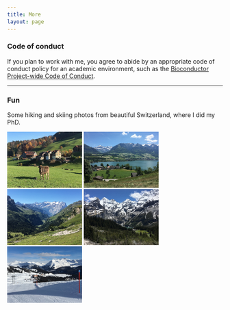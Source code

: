 ```yaml
---
title: More
layout: page
---
```



### Code of conduct

If you plan to work with me, you agree to abide by an appropriate code of conduct policy for an academic environment, such as the [Bioconductor Project-wide Code of Conduct](https://bioconductor.github.io/bioc_coc_multilingual/index.html).


---


### Fun

Some hiking and skiing photos from beautiful Switzerland, where I did my PhD.

<img src="../images/swiss_alps/IMG_7426.JPG" alt="Swiss Alps" width="175">
<img src="../images/swiss_alps/IMG_8335.JPG" alt="Swiss Alps" width="175">
<img src="../images/swiss_alps/IMG_8934.JPG" alt="Swiss Alps" width="175">
<img src="../images/swiss_alps/IMG_8389.JPG" alt="Swiss Alps" width="175">
<img src="../images/swiss_alps/IMG_7876.JPG" alt="Swiss Alps" width="175">


